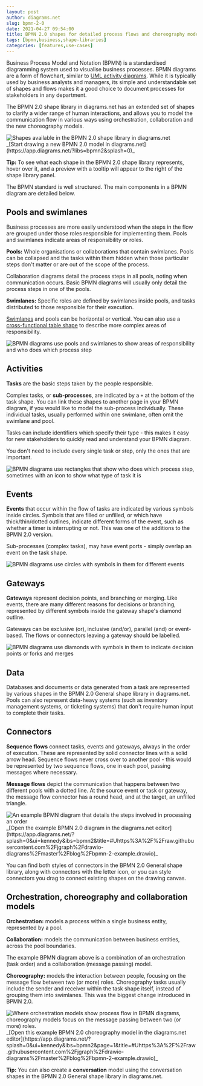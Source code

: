 ```yaml
---
layout: post
author: diagrams.net
slug: bpmn-2-0
date: 2021-04-27 09:54:00
title: BPMN 2.0 shapes for detailed process flows and choreography models
tags: [bpmn,business,shape-libraries]
categories: [features,use-cases]
---
```

Business Process Model and Notation (BPMN) is a standardised diagramming system used to visualise business processes. BPMN diagrams are a form of flowchart, similar to [UML activity diagrams](/blog/uml-2-5.html). While it is typically used by business analysts and managers, its simple and understandable set of shapes and flows makes it a good choice to document processes for stakeholders in any department.

The BPMN 2.0 shape library in diagrams.net has an extended set of shapes to clarify a wider range of human interactions, and allows you to model the communication flow in various ways using orchestration, collaboration and the new choreography models. 

<img src="/assets/img/blog/bpmn-2-shape-library.png" style="max-width:100%;height:auto;" alt="Shapes available in the BPMN 2.0 shape library in diagrams.net">
<br />_[Start drawing a new BPMN 2.0 model in diagrams.net](https://app.diagrams.net/?libs=bpmn2&splash=0)_

**Tip:** To see what each shape in the BPMN 2.0 shape library represents, hover over it, and a preview with a tooltip will appear to the right of the shape library panel.

The BPMN standard is well structured. The main components in a BPMN diagram are detailed below. 

## Pools and swimlanes

Business processes are more easily understood when the steps in the flow are grouped under those roles responsible for implementing them. Pools and swimlanes indicate areas of responsibility or roles.

**Pools:** Whole organisations or collaborations that contain swimlanes. Pools can be collapsed and the tasks within them hidden when those particular steps don't matter or are out of the scope of the process. 

Collaboration diagrams detail the process steps in all pools, noting when communication occurs. Basic BPMN diagrams will usually only detail the process steps in one of the pools. 

**Swimlanes:** Specific roles are defined by swimlanes inside pools, and tasks distributed to those responsible for their execution.

[Swimlanes](/blog/swimlane-diagrams.html) and pools can be horizontal or vertical. You can also use a [cross-functional table shape](/blog/tables.html) to describe more complex areas of responsibility.

<img src="/assets/img/blog/bpmn-pools-swimlanes.png" style="max-width:100%;height:auto;" alt="BPMN diagrams use pools and swimlanes to show areas of responsibility and who does which process step">

## Activities

**Tasks** are the basic steps taken by the people responsible. 

Complex tasks, or **sub-processes**, are indicated by a ``+`` at the bottom of the task shape. You can link these shapes to another page in your BPMN diagram, if you would like to model the sub-process individually. These individual tasks, usually performed within one swimlane, often omit the swimlane and pool.

Tasks can include identifiers which specify their type - this makes it easy for new stakeholders to quickly read and understand your BPMN diagram.

You don't need to include every single task or step, only the ones that are important.

<img src="/assets/img/blog/bpmn-tasks.png" style="max-width:100%;height:auto;" alt="BPMN diagrams use rectangles that show who does which process step, sometimes with an icon to show what type of task it is">

## Events

**Events** that occur within the flow of tasks are indicated by various symbols inside circles. Symbols that are filled or unfilled, or which have thick/thin/dotted outlines, indicate different forms of the event, such as whether a timer is interrupting or not. This was one of the additions to the BPMN 2.0 version.

Sub-processes (complex tasks), may have event ports - simply overlap an event on the task shape.

<img src="/assets/img/blog/bpmn-events.png" style="max-width:100%;height:auto;" alt="BPMN diagrams use circles with symbols in them for different events">

## Gateways

**Gateways** represent decision points, and branching or merging. Like events, there are many different reasons for decisions or branching, represented by different symbols inside the gateway shape's diamond outline. 

Gateways can be exclusive (or), inclusive (and/or), parallel (and) or event-based. The flows or connectors leaving a gateway should be labelled.

<img src="/assets/img/blog/bpmn-gateways.png" style="max-width:100%;height:auto;" alt="BPMN diagrams use diamonds with symbols in them to indicate decision points or forks and merges">

## Data

Databases and documents or data generated from a task are represented by various shapes in the BPMN 2.0 General shape library in diagrams.net. Pools can also represent data-heavy systems (such as inventory management systems, or ticketing systems) that don't require human input to complete their tasks.

## Connectors

**Sequence flows** connect tasks, events and gateways, always in the order of execution. These are represented by solid connector lines with a solid arrow head. Sequence flows never cross over to another pool - this would be represented by two sequence flows, one in each pool, passing messages where necessary.

**Message flows** depict the communication that happens between two different pools with a dotted line. At the source event or task or gateway, the message flow connector has a round head, and at the target, an unfilled triangle. 

<img src="/assets/img/blog/bpmn-example-order-process.png" style="max-width:100%;height:auto;" alt="An example BPMN diagram that details the steps involved in processing an order">
<br />_[Open the example BPMN 2.0 diagram in the diagrams.net editor](https://app.diagrams.net/?splash=0&ui=kennedy&ibs=bpmn2&title=#Uhttps%3A%2F%2Fraw.githubusercontent.com%2Fjgraph%2Fdrawio-diagrams%2Fmaster%2Fblog%2Fbpmn-2-example.drawio)_

You can find both styles of connectors in the BPMN 2.0 General shape library, along with connectors with the letter icon, or you can style connectors you drag to connect existing shapes on the drawing canvas.

## Orchestration, choreography and collaboration models

**Orchestration:** models a process within a single business entity, represented by a pool. 

**Collaboration:** models the communication between business entities, across the pool boundaries. 

The example BPMN diagram above is a combination of an orchestration (task order) and a collaboration (message passing) model.

**Choreography:** models the interaction between people, focusing on the message flow between two (or more) roles. Choreography tasks usually include the sender and receiver within the task shape itself, instead of grouping them into swimlanes. This was the biggest change introduced in BPMN 2.0. 

<img src="/assets/img/blog/bpmn-orchestration-vs-choreography.png" style="max-width:100%;height:auto;" alt="Where orchestration models show process flow in BPMN diagrams, choreography models focus on the message passing between two (or more) roles.">
<br />_[Open this example BPMN 2.0 choreography model in the diagrams.net editor](https://app.diagrams.net/?splash=0&ui=kennedy&ibs=bpmn2&page=1&title=#Uhttps%3A%2F%2Fraw.githubusercontent.com%2Fjgraph%2Fdrawio-diagrams%2Fmaster%2Fblog%2Fbpmn-2-example.drawio)_

**Tip:** You can also create a **conversation** model using the conversation shapes in the BPMN 2.0 General shape library in diagrams.net.